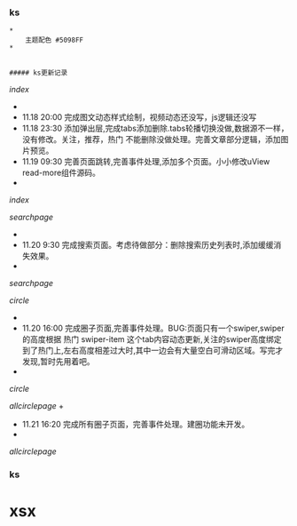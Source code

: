 ### ks

	*
		主题配色 #5098FF
	*


	##### ks更新记录

*index*

+ 
+ 11.18 20:00  完成图文动态样式绘制，视频动态还没写，js逻辑还没写
+ 11.18 23:30  添加弹出层,完成tabs添加删除.tabs轮播切换没做,数据源不一样，没有修改。关注，推荐，热门 不能删除没做处理。完善文章部分逻辑，添加图片预览。
+ 11.19 09:30  完善页面跳转,完善事件处理,添加多个页面。小小修改uView read-more组件源码。
+ 

*index*

*searchpage*


+ 
+ 11.20 9:30   完成搜索页面。考虑待做部分：删除搜索历史列表时,添加缓缓消失效果。
+ 

*searchpage*



*circle*

+ 
+ 11.20 16:00  完成圈子页面,完善事件处理。BUG:页面只有一个swiper,swiper的高度根据 热门 swiper-item 这个tab内容动态更新,关注的swiper高度绑定到了热门上,左右高度相差过大时,其中一边会有大量空白可滑动区域。写完才发现,暂时先用着吧。
+ 

*circle*

*allcirclepage*
+ 
+ 11.21 16:20 完成所有圈子页面，完善事件处理。建圈功能未开发。
+ 
*allcirclepage*

### ks





# xsx

